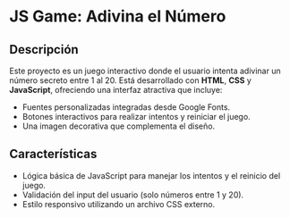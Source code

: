 # JS Game: Adivina el Número

## Descripción

Este proyecto es un juego interactivo donde el usuario intenta adivinar un número secreto entre 1 al 20. Está desarrollado con **HTML**, **CSS** y **JavaScript**, ofreciendo una interfaz atractiva que incluye:

- Fuentes personalizadas integradas desde Google Fonts.  
- Botones interactivos para realizar intentos y reiniciar el juego.  
- Una imagen decorativa que complementa el diseño.  

## Características

- Lógica básica de JavaScript para manejar los intentos y el reinicio del juego.
- Validación del input del usuario (solo números entre 1 y 20).
- Estilo responsivo utilizando un archivo CSS externo.
